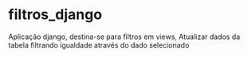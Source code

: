 # filtros_django
Aplicação django, destina-se para filtros em views, Atualizar dados da tabela filtrando igualdade através do dado selecionado
